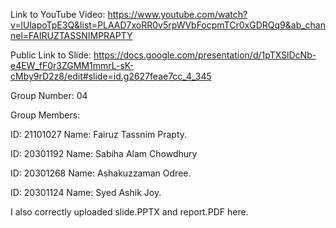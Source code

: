 


Link to YouTube Video: https://www.youtube.com/watch?v=lUlapoTpE3Q&list=PLAAD7xoRR0v5rpWVbFocpmTCr0xGDRQq9&ab_channel=FAIRUZTASSNIMPRAPTY



Public Link to Slide:   https://docs.google.com/presentation/d/1pTXSlDcNb-e4EW_fF0r3ZGMM1mmrL-sK-cMby9rD2z8/edit#slide=id.g2627feae7cc_4_345







Group Number: 04



Group Members:


ID: 21101027  Name: Fairuz Tassnim Prapty.


ID: 20301192  Name: Sabiha Alam Chowdhury


ID: 20301268  Name: Ashakuzzaman Odree.


ID: 20301124  Name: Syed Ashik Joy.



I also correctly uploaded slide.PPTX and report.PDF here.

















